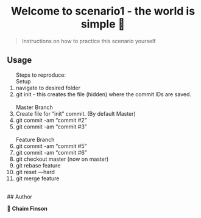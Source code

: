 <h1 align="center">Welcome to scenario1 - the world is simple 👋</h1>
<p>
</p>

> Instructions on how to practice this scenario yourself

## Usage

<ol>
Steps to reproduce:       
  </br>             
Setup       
  </br>          
<li>navigate to desired folder</li>
<li> git init - this creates the file (hidden) where the commit IDs are saved.</li>         
  </br>                                  
Master Branch
 </br>
<li> Create file for “init” commit. (By default Master)</li>
<li>git commit -am “commit #2”</li>
<li>git commit -am “commit #3”</li>        
      </br>
Feature Branch    
 </br>
<li>git commit -am “commit #5”</li>
<li>git commit -am “commit #6”</li>
<li>git checkout master (now on master)</li>
<li>git rebase feature</li>
<li> git reset <ID> —hard</li>
<li>git merge feature</li>
</ol>
<br/>
## Author

👤 **Chaim Finson**
